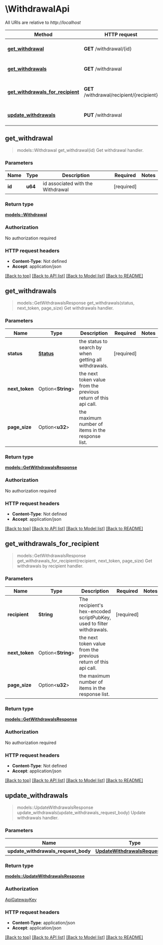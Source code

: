 # \WithdrawalApi

All URIs are relative to *http://localhost*

Method | HTTP request | Description
------------- | ------------- | -------------
[**get_withdrawal**](WithdrawalApi.md#get_withdrawal) | **GET** /withdrawal/{id} | Get withdrawal handler.
[**get_withdrawals**](WithdrawalApi.md#get_withdrawals) | **GET** /withdrawal | Get withdrawals handler.
[**get_withdrawals_for_recipient**](WithdrawalApi.md#get_withdrawals_for_recipient) | **GET** /withdrawal/recipient/{recipient} | Get withdrawals by recipient handler.
[**update_withdrawals**](WithdrawalApi.md#update_withdrawals) | **PUT** /withdrawal | Update withdrawals handler.



## get_withdrawal

> models::Withdrawal get_withdrawal(id)
Get withdrawal handler.

### Parameters


Name | Type | Description  | Required | Notes
------------- | ------------- | ------------- | ------------- | -------------
**id** | **u64** | id associated with the Withdrawal | [required] |

### Return type

[**models::Withdrawal**](Withdrawal.md)

### Authorization

No authorization required

### HTTP request headers

- **Content-Type**: Not defined
- **Accept**: application/json

[[Back to top]](#) [[Back to API list]](../README.md#documentation-for-api-endpoints) [[Back to Model list]](../README.md#documentation-for-models) [[Back to README]](../README.md)


## get_withdrawals

> models::GetWithdrawalsResponse get_withdrawals(status, next_token, page_size)
Get withdrawals handler.

### Parameters


Name | Type | Description  | Required | Notes
------------- | ------------- | ------------- | ------------- | -------------
**status** | [**Status**](.md) | the status to search by when getting all withdrawals. | [required] |
**next_token** | Option<**String**> | the next token value from the previous return of this api call. |  |
**page_size** | Option<**u32**> | the maximum number of items in the response list. |  |

### Return type

[**models::GetWithdrawalsResponse**](GetWithdrawalsResponse.md)

### Authorization

No authorization required

### HTTP request headers

- **Content-Type**: Not defined
- **Accept**: application/json

[[Back to top]](#) [[Back to API list]](../README.md#documentation-for-api-endpoints) [[Back to Model list]](../README.md#documentation-for-models) [[Back to README]](../README.md)


## get_withdrawals_for_recipient

> models::GetWithdrawalsResponse get_withdrawals_for_recipient(recipient, next_token, page_size)
Get withdrawals by recipient handler.

### Parameters


Name | Type | Description  | Required | Notes
------------- | ------------- | ------------- | ------------- | -------------
**recipient** | **String** | The recipient's hex-encoded scriptPubKey, used to filter withdrawals. | [required] |
**next_token** | Option<**String**> | the next token value from the previous return of this api call. |  |
**page_size** | Option<**u32**> | the maximum number of items in the response list. |  |

### Return type

[**models::GetWithdrawalsResponse**](GetWithdrawalsResponse.md)

### Authorization

No authorization required

### HTTP request headers

- **Content-Type**: Not defined
- **Accept**: application/json

[[Back to top]](#) [[Back to API list]](../README.md#documentation-for-api-endpoints) [[Back to Model list]](../README.md#documentation-for-models) [[Back to README]](../README.md)


## update_withdrawals

> models::UpdateWithdrawalsResponse update_withdrawals(update_withdrawals_request_body)
Update withdrawals handler.

### Parameters


Name | Type | Description  | Required | Notes
------------- | ------------- | ------------- | ------------- | -------------
**update_withdrawals_request_body** | [**UpdateWithdrawalsRequestBody**](UpdateWithdrawalsRequestBody.md) |  | [required] |

### Return type

[**models::UpdateWithdrawalsResponse**](UpdateWithdrawalsResponse.md)

### Authorization

[ApiGatewayKey](../README.md#ApiGatewayKey)

### HTTP request headers

- **Content-Type**: application/json
- **Accept**: application/json

[[Back to top]](#) [[Back to API list]](../README.md#documentation-for-api-endpoints) [[Back to Model list]](../README.md#documentation-for-models) [[Back to README]](../README.md)

